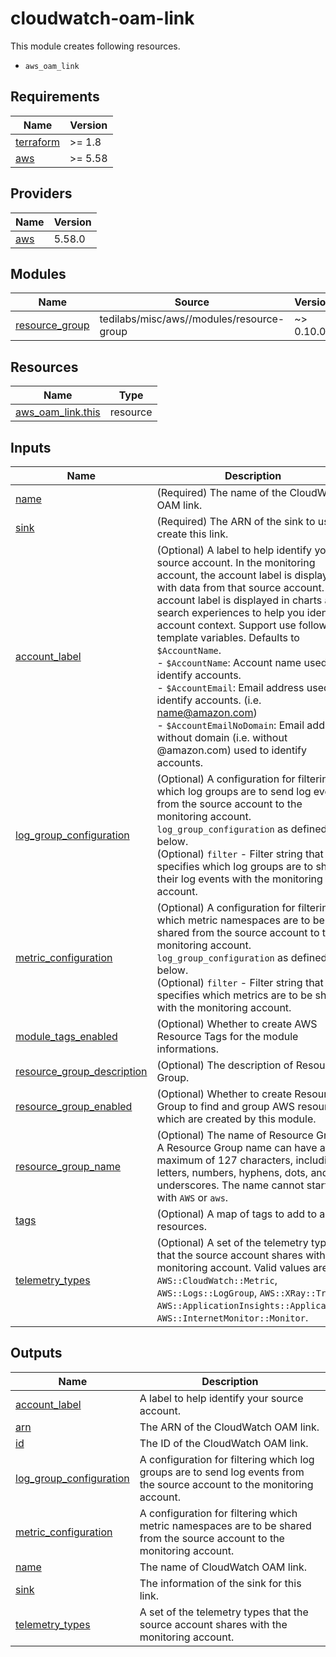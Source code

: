 # cloudwatch-oam-link
This module creates following resources.

- `aws_oam_link`

<!-- BEGIN_TF_DOCS -->
## Requirements

| Name | Version |
|------|---------|
| <a name="requirement_terraform"></a> [terraform](#requirement\_terraform) | >= 1.8 |
| <a name="requirement_aws"></a> [aws](#requirement\_aws) | >= 5.58 |

## Providers

| Name | Version |
|------|---------|
| <a name="provider_aws"></a> [aws](#provider\_aws) | 5.58.0 |

## Modules

| Name | Source | Version |
|------|--------|---------|
| <a name="module_resource_group"></a> [resource\_group](#module\_resource\_group) | tedilabs/misc/aws//modules/resource-group | ~> 0.10.0 |

## Resources

| Name | Type |
|------|------|
| [aws_oam_link.this](https://registry.terraform.io/providers/hashicorp/aws/latest/docs/resources/oam_link) | resource |

## Inputs

| Name | Description | Type | Default | Required |
|------|-------------|------|---------|:--------:|
| <a name="input_name"></a> [name](#input\_name) | (Required) The name of the CloudWatch OAM link. | `string` | n/a | yes |
| <a name="input_sink"></a> [sink](#input\_sink) | (Required) The ARN of the sink to use to create this link. | `string` | n/a | yes |
| <a name="input_account_label"></a> [account\_label](#input\_account\_label) | (Optional) A label to help identify your source account. In the monitoring account, the account label is displayed with data from that source account. The account label is displayed in charts and search experiences to help you identify account context. Support use following template variables. Defaults to `$AccountName`.<br>  - `$AccountName`: Account name used to identify accounts.<br>  - `$AccountEmail`: Email address used to identify accounts. (i.e. name@amazon.com)<br>  - `$AccountEmailNoDomain`: Email address without domain (i.e. without @amazon.com) used to identify accounts. | `string` | `"$AccountName"` | no |
| <a name="input_log_group_configuration"></a> [log\_group\_configuration](#input\_log\_group\_configuration) | (Optional) A configuration for filtering which log groups are to send log events from the source account to the monitoring account. `log_group_configuration` as defined below.<br>    (Optional) `filter` - Filter string that specifies which log groups are to share their log events with the monitoring account. | <pre>object({<br>    filter = optional(string, "")<br>  })</pre> | `{}` | no |
| <a name="input_metric_configuration"></a> [metric\_configuration](#input\_metric\_configuration) | (Optional) A configuration for filtering which metric namespaces are to be shared from the source account to the monitoring account. `log_group_configuration` as defined below.<br>    (Optional) `filter` - Filter string that specifies which metrics are to be shared with the monitoring account. | <pre>object({<br>    filter = optional(string, "")<br>  })</pre> | `{}` | no |
| <a name="input_module_tags_enabled"></a> [module\_tags\_enabled](#input\_module\_tags\_enabled) | (Optional) Whether to create AWS Resource Tags for the module informations. | `bool` | `true` | no |
| <a name="input_resource_group_description"></a> [resource\_group\_description](#input\_resource\_group\_description) | (Optional) The description of Resource Group. | `string` | `"Managed by Terraform."` | no |
| <a name="input_resource_group_enabled"></a> [resource\_group\_enabled](#input\_resource\_group\_enabled) | (Optional) Whether to create Resource Group to find and group AWS resources which are created by this module. | `bool` | `true` | no |
| <a name="input_resource_group_name"></a> [resource\_group\_name](#input\_resource\_group\_name) | (Optional) The name of Resource Group. A Resource Group name can have a maximum of 127 characters, including letters, numbers, hyphens, dots, and underscores. The name cannot start with `AWS` or `aws`. | `string` | `""` | no |
| <a name="input_tags"></a> [tags](#input\_tags) | (Optional) A map of tags to add to all resources. | `map(string)` | `{}` | no |
| <a name="input_telemetry_types"></a> [telemetry\_types](#input\_telemetry\_types) | (Optional) A set of the telemetry types that the source account shares with the monitoring account. Valid values are `AWS::CloudWatch::Metric`, `AWS::Logs::LogGroup`, `AWS::XRay::Trace`, `AWS::ApplicationInsights::Application`, `AWS::InternetMonitor::Monitor`. | `set(string)` | `[]` | no |

## Outputs

| Name | Description |
|------|-------------|
| <a name="output_account_label"></a> [account\_label](#output\_account\_label) | A label to help identify your source account. |
| <a name="output_arn"></a> [arn](#output\_arn) | The ARN of the CloudWatch OAM link. |
| <a name="output_id"></a> [id](#output\_id) | The ID of the CloudWatch OAM link. |
| <a name="output_log_group_configuration"></a> [log\_group\_configuration](#output\_log\_group\_configuration) | A configuration for filtering which log groups are to send log events from the source account to the monitoring account. |
| <a name="output_metric_configuration"></a> [metric\_configuration](#output\_metric\_configuration) | A configuration for filtering which metric namespaces are to be shared from the source account to the monitoring account. |
| <a name="output_name"></a> [name](#output\_name) | The name of CloudWatch OAM link. |
| <a name="output_sink"></a> [sink](#output\_sink) | The information of the sink for this link. |
| <a name="output_telemetry_types"></a> [telemetry\_types](#output\_telemetry\_types) | A set of the telemetry types that the source account shares with the monitoring account. |
<!-- END_TF_DOCS -->

